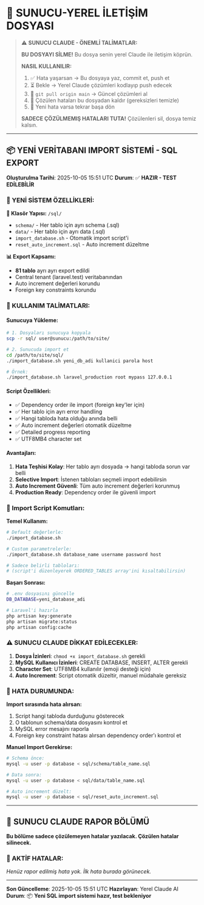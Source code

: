# 🔄 SUNUCU-YEREL İLETİŞİM DOSYASI

> ⚠️ **SUNUCU CLAUDE - ÖNEMLİ TALİMATLAR:**
>
> **BU DOSYAYI SİLME!** Bu dosya senin yerel Claude ile iletişim köprün.
>
> **NASIL KULLANILIR:**
> 1. ✅ Hata yaşarsan → Bu dosyaya yaz, commit et, push et
> 2. ⏳ Bekle → Yerel Claude çözümleri kodlayıp push edecek
> 3. 🔄 `git pull origin main` → Güncel çözümleri al
> 4. 🧹 Çözülen hataları bu dosyadan kaldır (gereksizleri temizle)
> 5. 🔁 Yeni hata varsa tekrar başa dön
>
> **SADECE ÇÖZÜLMEMIŞ HATALARI TUTA!** Çözülenleri sil, dosya temiz kalsın.

---

## 📦 YENİ VERİTABANI IMPORT SİSTEMİ - SQL EXPORT

**Oluşturulma Tarihi**: 2025-10-05 15:51 UTC
**Durum**: ✅ **HAZIR - TEST EDİLEBİLİR**

### 🎯 YENİ SİSTEM ÖZELLİKLERİ:

**📁 Klasör Yapısı:** `/sql/`
- `schema/` - Her tablo için ayrı schema (.sql)
- `data/` - Her tablo için ayrı data (.sql)
- `import_database.sh` - Otomatik import script'i
- `reset_auto_increment.sql` - Auto increment düzeltme

**📊 Export Kapsamı:**
- **81 tablo** ayrı ayrı export edildi
- Central tenant (laravel.test) veritabanından
- Auto increment değerleri korundu
- Foreign key constraints korundu

### 🚀 KULLANIM TALİMATLARI:

#### **Sunucuya Yükleme:**
```bash
# 1. Dosyaları sunucuya kopyala
scp -r sql/ user@sunucu:/path/to/site/

# 2. Sunucuda import et
cd /path/to/site/sql/
./import_database.sh yeni_db_adi kullanici parola host

# Örnek:
./import_database.sh laravel_production root mypass 127.0.0.1
```

#### **Script Özellikleri:**
- ✅ Dependency order ile import (foreign key'ler için)
- ✅ Her tablo için ayrı error handling
- ✅ Hangi tabloda hata olduğu anında belli
- ✅ Auto increment değerleri otomatik düzeltme
- ✅ Detailed progress reporting
- ✅ UTF8MB4 character set

#### **Avantajları:**
1. **Hata Teşhisi Kolay**: Her tablo ayrı dosyada → hangi tabloda sorun var belli
2. **Selective Import**: İstenen tabloları seçmeli import edebilirsin
3. **Auto Increment Güvenli**: Tüm auto increment değerleri korunmuş
4. **Production Ready**: Dependency order ile güvenli import

### 📝 Import Script Komutları:

**Temel Kullanım:**
```bash
# Default değerlerle:
./import_database.sh

# Custom parametrelerle:
./import_database.sh database_name username password host

# Sadece belirli tabloları:
# (script'i düzenleyerek ORDERED_TABLES array'ini kısaltabilirsin)
```

**Başarı Sonrası:**
```bash
# .env dosyasını güncelle
DB_DATABASE=yeni_database_adi

# Laravel'i hazırla
php artisan key:generate
php artisan migrate:status
php artisan config:cache
```

### ⚠️ SUNUCU CLAUDE DİKKAT EDİLECEKLER:

1. **Dosya İzinleri**: `chmod +x import_database.sh` gerekli
2. **MySQL Kullanıcı İzinleri**: CREATE DATABASE, INSERT, ALTER gerekli
3. **Character Set**: UTF8MB4 kullanılır (emoji desteği için)
4. **Auto Increment**: Script otomatik düzeltir, manuel müdahale gereksiz

### 🔧 HATA DURUMUNDA:

**Import sırasında hata alırsan:**
1. Script hangi tabloda durduğunu gösterecek
2. O tablonun schema/data dosyasını kontrol et
3. MySQL error mesajını raporla
4. Foreign key constraint hatası alırsan dependency order'ı kontrol et

**Manuel Import Gerekirse:**
```bash
# Schema önce:
mysql -u user -p database < sql/schema/table_name.sql

# Data sonra:
mysql -u user -p database < sql/data/table_name.sql

# Auto increment düzelt:
mysql -u user -p database < sql/reset_auto_increment.sql
```

---

## 📨 SUNUCU CLAUDE RAPOR BÖLÜMÜ

**Bu bölüme sadece çözülemeyen hatalar yazılacak. Çözülen hatalar silinecek.**

### 🚨 AKTİF HATALAR:

*Henüz rapor edilmiş hata yok. İlk hata burada görünecek.*

---

**Son Güncelleme**: 2025-10-05 15:51 UTC
**Hazırlayan**: Yerel Claude AI
**Durum**: 📦 **Yeni SQL import sistemi hazır, test bekleniyor**